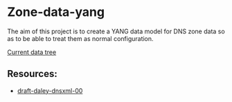 # Zone-data-yang

The aim of this project is to create a YANG data model for DNS zone data
so as to be able to treat them as normal configuration.

[Current data tree](https://gitlab.labs.nic.cz/llhotka/zone-data-yang/raw/master/model.tree)

## Resources:

- [draft-daley-dnsxml-00](https://www.ietf.org/archive/id/draft-daley-dnsxml-00.txt)
